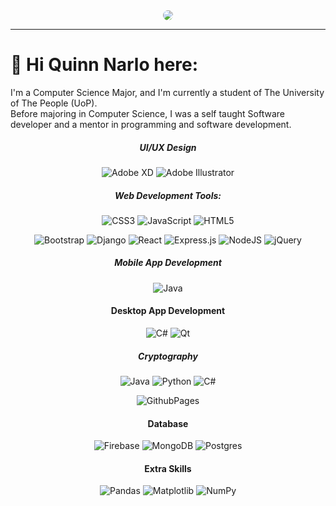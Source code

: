 <div align="center">
<img src="https://media.giphy.com/media/qgQUggAC3Pfv687qPC/giphy.gif" style="border-radius: 50%;">
</div>
<hr />

# 💫 Hi Quinn Narlo here:
I'm a Computer Science Major, and I'm currently a student of The University of The People (UoP).<br />
Before majoring in Computer Science, I was a self taught Software developer and a mentor in programming and software development.<br>


<div align="center">
  
##### UI/UX Design
![Adobe XD](https://img.shields.io/badge/Adobe%20XD-470137?style=flat-square&logo=Adobe%20XD&logoColor=#FF61F6)
![Adobe Illustrator](https://img.shields.io/badge/adobe%20illustrator-%23FF9A00.svg?style=flat-square&logo=adobe%20illustrator&logoColor=white)

  
##### Web Development Tools:
![CSS3](https://img.shields.io/badge/css3-%231572B6.svg?style=flat-square&logo=css3&logoColor=white) 
![JavaScript](https://img.shields.io/badge/javascript-%23323330.svg?style=flat-square&logo=javascript&logoColor=%23F7DF1E)
![HTML5](https://img.shields.io/badge/html5-%23E34F26.svg?style=flat-square&logo=html5&logoColor=white)
      
![Bootstrap](https://img.shields.io/badge/bootstrap-%238511FA.svg?style=flat-square&logo=bootstrap&logoColor=white)
![Django](https://img.shields.io/badge/django-%23092E20.svg?style=flat-square&logo=django&logoColor=white)
![React](https://img.shields.io/badge/react-%2320232a.svg?style=flat-square&logo=react&logoColor=%2361DAFB)
![Express.js](https://img.shields.io/badge/express.js-%23404d59.svg?style=flat-square&logo=express&logoColor=%2361DAFB)
![NodeJS](https://img.shields.io/badge/node.js-6DA55F?style=flat-square&logo=node.js&logoColor=white)
![jQuery](https://img.shields.io/badge/jquery-%230769AD.svg?style=flat-square&logo=jquery&logoColor=white)



##### Mobile App Development
![Java](https://img.shields.io/badge/java-%23ED8B00.svg?style=flat-square&logo=openjdk&logoColor=white)

#### Desktop App Development
![C#](https://img.shields.io/badge/c%23-%23239120.svg?style=flat-square&logo=c-sharp&logoColor=white)
![Qt](https://img.shields.io/badge/Qt-%23217346.svg?style=flat-square&logo=Qt&logoColor=white)


##### Cryptography
![Java](https://img.shields.io/badge/java-%23ED8B00.svg?style=flat-square&logo=openjdk&logoColor=white)
![Python](https://img.shields.io/badge/python-3670A0?style=flat-square&logo=python&logoColor=ffdd54)
![C#](https://img.shields.io/badge/c%23-%23239120.svg?style=flat-square&logo=c-sharp&logoColor=white) 

![GithubPages](https://img.shields.io/badge/github%20pages-121013?style=flat-square&logo=github&logoColor=white)

#### Database
![Firebase](https://img.shields.io/badge/Firebase-039BE5?style=flat-square&logo=Firebase&logoColor=white)
![MongoDB](https://img.shields.io/badge/MongoDB-%234ea94b.svg?style=flat-square&logo=mongodb&logoColor=white)
![Postgres](https://img.shields.io/badge/postgres-%23316192.svg?style=flat-square&logo=postgresql&logoColor=white)



#### Extra Skills
![Pandas](https://img.shields.io/badge/pandas-%23150458.svg?style=flat-square&logo=pandas&logoColor=white) 
![Matplotlib](https://img.shields.io/badge/Matplotlib-%23ffffff.svg?style=flat-square&logo=Matplotlib&logoColor=black) 
![NumPy](https://img.shields.io/badge/numpy-%23013243.svg?style=flat-square&logo=numpy&logoColor=white)

